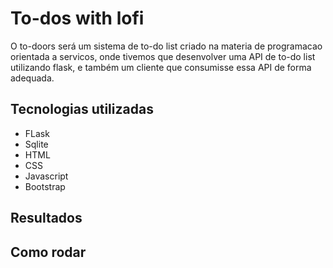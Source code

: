 # To-dos with lofi

O to-doors será um sistema de to-do list criado na materia de programacao orientada a servicos, onde tivemos que desenvolver uma API de to-do list utilizando flask, e também um cliente que consumisse essa API de forma adequada.

## Tecnologias utilizadas

- FLask
- Sqlite
- HTML
- CSS
- Javascript
- Bootstrap

## Resultados

## Como rodar